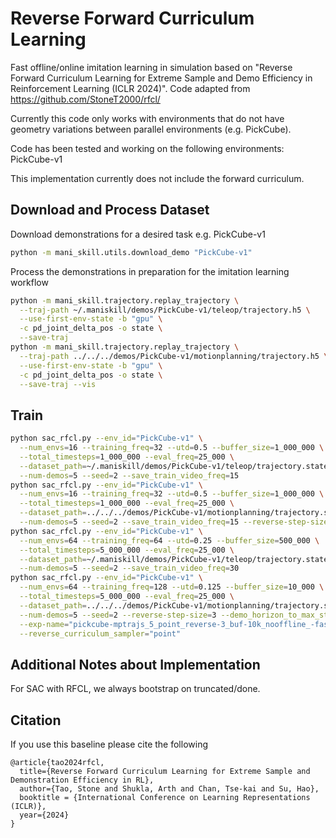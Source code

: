# Reverse Forward Curriculum Learning

Fast offline/online imitation learning in simulation based on "Reverse Forward Curriculum Learning for Extreme Sample and Demo Efficiency in Reinforcement Learning (ICLR 2024)". Code adapted from https://github.com/StoneT2000/rfcl/

Currently this code only works with environments that do not have geometry variations between parallel environments (e.g. PickCube).

Code has been tested and working on the following environments: PickCube-v1

This implementation currently does not include the forward curriculum.

## Download and Process Dataset

Download demonstrations for a desired task e.g. PickCube-v1
```bash
python -m mani_skill.utils.download_demo "PickCube-v1"
```

Process the demonstrations in preparation for the imitation learning workflow
```bash
python -m mani_skill.trajectory.replay_trajectory \
  --traj-path ~/.maniskill/demos/PickCube-v1/teleop/trajectory.h5 \
  --use-first-env-state -b "gpu" \
  -c pd_joint_delta_pos -o state \
  --save-traj
python -m mani_skill.trajectory.replay_trajectory \
  --traj-path ../../../demos/PickCube-v1/motionplanning/trajectory.h5 \
  --use-first-env-state -b "gpu" \
  -c pd_joint_delta_pos -o state \
  --save-traj --vis
```

## Train

```bash
python sac_rfcl.py --env_id="PickCube-v1" \
  --num_envs=16 --training_freq=32 --utd=0.5 --buffer_size=1_000_000 \
  --total_timesteps=1_000_000 --eval_freq=25_000 \
  --dataset_path=~/.maniskill/demos/PickCube-v1/teleop/trajectory.state.pd_joint_delta_pos.h5 \
  --num-demos=5 --seed=2 --save_train_video_freq=15
python sac_rfcl.py --env_id="PickCube-v1" \
  --num_envs=16 --training_freq=32 --utd=0.5 --buffer_size=1_000_000 \
  --total_timesteps=1_000_000 --eval_freq=25_000 \
  --dataset_path=../../../demos/PickCube-v1/motionplanning/trajectory.state.pd_joint_delta_pos.h5 \
  --num-demos=5 --seed=2 --save_train_video_freq=15 --reverse-step-size=3 --demo_horizon_to_max_steps_ratio=1.5
python sac_rfcl.py --env_id="PickCube-v1" \
  --num_envs=64 --training_freq=64 --utd=0.25 --buffer_size=500_000 \
  --total_timesteps=5_000_000 --eval_freq=25_000 \
  --dataset_path=~/.maniskill/demos/PickCube-v1/teleop/trajectory.state.pd_joint_delta_pos.h5 \
  --num-demos=5 --seed=2 --save_train_video_freq=30
python sac_rfcl.py --env_id="PickCube-v1" \
  --num_envs=64 --training_freq=128 --utd=0.125 --buffer_size=10_000 \
  --total_timesteps=5_000_000 --eval_freq=25_000 \
  --dataset_path=../../../demos/PickCube-v1/motionplanning/trajectory.state.pd_joint_delta_pos.h5 \
  --num-demos=5 --seed=2 --reverse-step-size=3 --demo_horizon_to_max_steps_ratio=1.5 \
  --exp-name="pickcube-mptrajs_5_point_reverse-3_buf-10k_nooffline_-fast64:128" \
  --reverse_curriculum_sampler="point"
```


## Additional Notes about Implementation

For SAC with RFCL, we always bootstrap on truncated/done.

## Citation

If you use this baseline please cite the following
```
@article{tao2024rfcl,
  title={Reverse Forward Curriculum Learning for Extreme Sample and Demonstration Efficiency in RL},
  author={Tao, Stone and Shukla, Arth and Chan, Tse-kai and Su, Hao},
  booktitle = {International Conference on Learning Representations (ICLR)},
  year={2024}
}
```